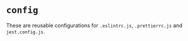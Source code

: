 # `config`

These are reusable configurations for `.eslintrc.js`, `.prettierrc.js` and `jest.config.js`.
